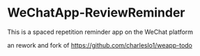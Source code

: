# WeChatApp-ReviewReminder
This is a spaced repetition reminder app on the WeChat platform

an rework and fork of https://github.com/charleslo1/weapp-todo

